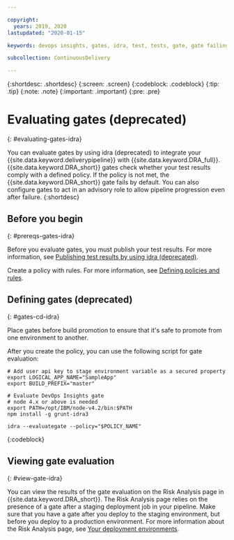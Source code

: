 ```yaml
---

copyright:
  years: 2019, 2020
lastupdated: "2020-01-15"

keywords: devops insights, gates, idra, test, tests, gate, gate failing, app

subcollection: ContinuousDelivery

---
```


{:shortdesc: .shortdesc}
{:screen: .screen}
{:codeblock: .codeblock}
{:tip: .tip}
{:note: .note}
{:important: .important}
{:pre: .pre}

# Evaluating gates (deprecated)
{: #evaluating-gates-idra}

You can evaluate gates by using idra (deprecated) to integrate your {{site.data.keyword.deliverypipeline}} with {{site.data.keyword.DRA_full}}. {{site.data.keyword.DRA_short}} gates check whether your test results comply with a defined policy. If the policy is not met, the {{site.data.keyword.DRA_short}} gate fails by default. You can also configure gates to act in an advisory role to allow pipeline progression even after failure.
{:shortdesc}


## Before you begin
{: #prereqs-gates-idra}

Before you evaluate gates, you must publish your test results. For more information, see [Publishing test results by using idra (deprecated)](/docs/ContinuousDelivery?topic=ContinuousDelivery-publish-test-idra).

Create a policy with rules. For more information, see [Defining policies and rules](/docs/ContinuousDelivery?topic=ContinuousDelivery-defining-policies-rules).


## Defining gates (deprecated)
{: #gates-cd-idra}

Place gates before build promotion to ensure that it's safe to promote from one environment to another.

After you create the policy, you can use the following script for gate evaluation:
```
# Add user api key to stage environment variable as a secured property
export LOGICAL_APP_NAME="SampleApp"
export BUILD_PREFIX="master"

# Evaluate DevOps Insights gate
# node 4.x or above is needed
export PATH=/opt/IBM/node-v4.2/bin:$PATH
npm install -g grunt-idra3

idra --evaluategate --policy="$POLICY_NAME"
```
{:codeblock}


## Viewing gate evaluation
{: #view-gate-idra}

You can view the results of the gate evaluation on the Risk Analysis page in {{site.data.keyword.DRA_short}}. The Risk Analysis page relies on the presence of a gate after a staging deployment job in your pipeline. Make sure that you have a gate after you deploy to the staging environment, but before you deploy to a production environment. For more information about the Risk Analysis page, see [Your deployment environments](/docs/ContinuousDelivery?topic=ContinuousDelivery-deployment-environment).
